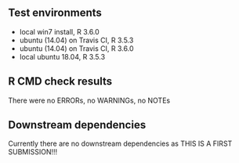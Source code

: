 ## Test environments
* local win7 install, R 3.6.0
* ubuntu (14.04) on Travis CI, R 3.5.3
* ubuntu (14.04) on Travis CI, R 3.6.0
* local ubuntu 18.04, R 3.5.3

## R CMD check results
There were no ERRORs, no WARNINGs, no NOTEs

## Downstream dependencies
Currently there are no downstream dependencies as THIS IS A FIRST SUBMISSION!!!
